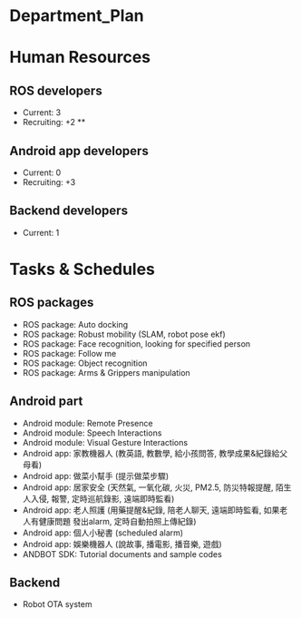 # Department_Plan

# Human Resources
## ROS developers
* Current: 3
* Recruiting: +2
** 

## Android app developers
* Current: 0
* Recruiting: +3

## Backend developers
* Current: 1

# Tasks & Schedules
## ROS packages
* ROS package: Auto docking
* ROS package: Robust mobility (SLAM, robot pose ekf)
* ROS package: Face recognition, looking for specified person
* ROS package: Follow me
* ROS package: Object recognition
* ROS package: Arms & Grippers manipulation


## Android part
* Android module: Remote Presence
* Android module: Speech Interactions
* Android module: Visual Gesture Interactions
* Android app: 家教機器人 (教英語, 教數學, 給小孩問答, 教學成果&紀錄給父母看)
* Android app: 做菜小幫手 (提示做菜步驟)
* Android app: 居家安全 (天然氣, 一氧化碳, 火災, PM2.5, 防災特報提醒, 陌生人入侵, 報警, 定時巡航錄影, 遠端即時監看)
* Android app: 老人照護 (用藥提醒&紀錄, 陪老人聊天, 遠端即時監看, 如果老人有健康問題 發出alarm, 定時自動拍照上傳紀錄)
* Android app: 個人小秘書 (scheduled alarm)
* Android app: 娛樂機器人 (說故事, 播電影, 播音樂, 遊戲)
* ANDBOT SDK: Tutorial documents and sample codes 

## Backend
* Robot OTA system




